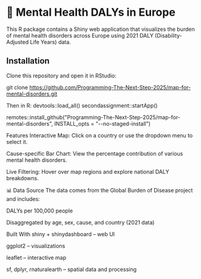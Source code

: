 # 🧠 Mental Health DALYs in Europe

This R package contains a Shiny web application that visualizes the burden of mental health disorders across Europe using 2021 DALY (Disability-Adjusted Life Years) data.

##  Installation

Clone this repository and open it in RStudio:

git clone https://github.com/Programming-The-Next-Step-2025/map-for-mental-disorders.git

Then in R:
devtools::load_all()
secondassignment::startApp()

remotes::install_github("Programming-The-Next-Step-2025/map-for-mental-disorders", INSTALL_opts = "--no-staged-install")

Features
Interactive Map: Click on a country or use the dropdown menu to select it.

Cause-specific Bar Chart: View the percentage contribution of various mental health disorders.

Live Filtering: Hover over map regions and explore national DALY breakdowns.

📊 Data Source
The data comes from the Global Burden of Disease project and includes:

DALYs per 100,000 people

Disaggregated by age, sex, cause, and country (2021 data)

Built With
shiny + shinydashboard – web UI

ggplot2 – visualizations

leaflet – interactive map

sf, dplyr, rnaturalearth – spatial data and processing
